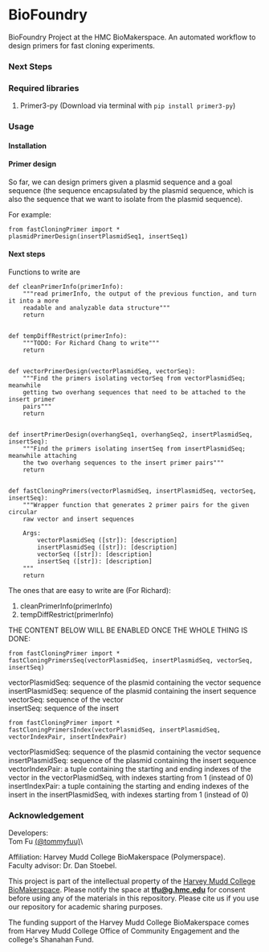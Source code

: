 # BioFoundry

BioFoundry Project at the HMC BioMakerspace. An automated workflow to design primers for fast cloning experiments.

### Next Steps

### Required libraries

1. Primer3-py (Download via terminal with `pip install primer3-py`)

### Usage

#### Installation

#### Primer design

So far, we can design primers given a plasmid sequence and a goal sequence (the sequence encapsulated by the plasmid sequence, which is also the sequence that we want to isolate from the plasmid sequence).

For example:

```
from fastCloningPrimer import *
plasmidPrimerDesign(insertPlasmidSeq1, insertSeq1)
```

#### Next steps

Functions to write are

```
def cleanPrimerInfo(primerInfo):
    """read primerInfo, the output of the previous function, and turn it into a more
    readable and analyzable data structure"""
    return


def tempDiffRestrict(primerInfo):
    """TODO: For Richard Chang to write"""
    return


def vectorPrimerDesign(vectorPlasmidSeq, vectorSeq):
    """Find the primers isolating vectorSeq from vectorPlasmidSeq; meanwhile
    getting two overhang sequences that need to be attached to the insert primer
    pairs"""
    return


def insertPrimerDesign(overhangSeq1, overhangSeq2, insertPlasmidSeq, insertSeq):
    """Find the primers isolating insertSeq from insertPlasmidSeq; meanwhile attaching
    the two overhang sequences to the insert primer pairs"""
    return


def fastCloningPrimers(vectorPlasmidSeq, insertPlasmidSeq, vectorSeq, insertSeq):
    """Wrapper function that generates 2 primer pairs for the given circular
    raw vector and insert sequences

    Args:
        vectorPlasmidSeq ([str]): [description]
        insertPlasmidSeq ([str]): [description]
        vectorSeq ([str]): [description]
        insertSeq ([str]): [description]
    """
    return
```

The ones that are easy to write are (For Richard):

1. cleanPrimerInfo(primerInfo)
2. tempDiffRestrict(primerInfo)

THE CONTENT BELOW WILL BE ENABLED ONCE THE WHOLE THING IS DONE:

```
from fastCloningPrimer import *
fastCloningPrimersSeq(vectorPlasmidSeq, insertPlasmidSeq, vectorSeq, insertSeq)
```

vectorPlasmidSeq: sequence of the plasmid containing the vector sequence\
insertPlasmidSeq: sequence of the plasmid containing the insert sequence\
vectorSeq: sequence of the vector\
insertSeq: sequence of the insert

```
from fastCloningPrimer import *
fastCloningPrimersIndex(vectorPlasmidSeq, insertPlasmidSeq, vectorIndexPair, insertIndexPair)
```

vectorPlasmidSeq: sequence of the plasmid containing the vector sequence\
insertPlasmidSeq: sequence of the plasmid containing the insert sequence\
vectorIndexPair: a tuple containing the starting and ending indexes of the vector in the vectorPlasmidSeq, with indexes starting from 1 (instead of 0)\
insertIndexPair: a tuple containing the starting and ending indexes of the insert in the insertPlasmidSeq, with indexes starting from 1 (instead of 0)

### Acknowledgement

Developers:\
Tom Fu [(@tommyfuu)](https://github.com/tommyfuu)\

Affiliation: Harvey Mudd College BioMakerspace (Polymerspace). \
Faculty advisor: Dr. Dan Stoebel.

This project is part of the intellectual property of the [Harvey Mudd College BioMakerspace](https://biomakerspace.com/). Please notify the space at **tfu@g.hmc.edu** for consent before using any of the materials in this repository. Please cite us if you use our repository for academic sharing purposes.

The funding support of the Harvey Mudd College BioMakerspace comes from Harvey Mudd College Office of Community Engagement and the college's Shanahan Fund.
